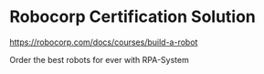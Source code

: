# Robocorp Certification Solution
https://robocorp.com/docs/courses/build-a-robot

Order the best robots for ever with RPA-System